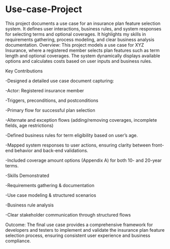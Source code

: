 # Use-case-Project
This project documents a use case for an insurance plan feature selection system. It defines user interactions, business rules, and system responses for selecting terms and optional coverages. It highlights my skills in requirements gathering, process modeling, and clear business analysis documentation.
Overview:
This project models a use case for XYZ Insurance, where a registered member selects plan features such as term length and optional coverages. The system dynamically displays available options and calculates costs based on user inputs and business rules.

Key Contributions

-Designed a detailed use case document capturing:

-Actor: Registered insurance member

-Triggers, preconditions, and postconditions

-Primary flow for successful plan selection

-Alternate and exception flows (adding/removing coverages, incomplete fields, age restrictions)

-Defined business rules for term eligibility based on user’s age.

-Mapped system responses to user actions, ensuring clarity between front-end behavior and back-end validations.

-Included coverage amount options (Appendix A) for both 10- and 20-year terms.

-Skills Demonstrated

-Requirements gathering & documentation

-Use case modeling & structured scenarios

-Business rule analysis

-Clear stakeholder communication through structured flows

Outcome:
The final use case provides a comprehensive framework for developers and testers to implement and validate the insurance plan feature selection process, ensuring consistent user experience and business compliance.
